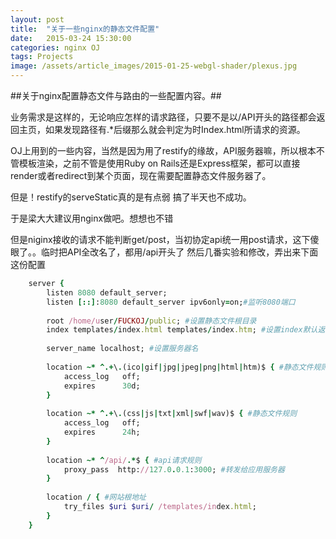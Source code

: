 ```yaml
---
layout: post
title:  "关于一些nginx的静态文件配置"
date:   2015-03-24 15:30:00
categories: nginx OJ 
tags: Projects
image: /assets/article_images/2015-01-25-webgl-shader/plexus.jpg
---
```



##关于nginx配置静态文件与路由的一些配置内容。##

业务需求是这样的，无论响应怎样的请求路径，只要不是以/API开头的路径都会返回主页，如果发现路径有.*后缀那么就会判定为时Index.html所请求的资源。

OJ上用到的一些内容，当然是因为用了restify的缘故，API服务器嘛，所以根本不管模板渲染，之前不管是使用Ruby on Rails还是Express框架，都可以直接render或者redirect到某个页面，现在需要配置静态文件服务器了。

但是！restify的serveStatic真的是有点弱 搞了半天也不成功。

于是梁大大建议用nginx做吧。想想也不错

但是niginx接收的请求不能判断get/post，当初协定api统一用post请求，这下傻眼了。。临时把API全改名了，都用/api开头了
然后几番实验和修改，弄出来下面这份配置



``` ruby
    server {
        listen 8080 default_server; 
        listen [::]:8080 default_server ipv6only=on;#监听8080端口
    
        root /home/user/FUCKOJ/public; #设置静态文件根目录
        index templates/index.html templates/index.htm; #设置index默认返回的路径
    
        server_name localhost; #设置服务器名
    
        location ~* ^.+\.(ico|gif|jpg|jpeg|png|html|htm)$ { #静态文件规则
            access_log   off;
            expires      30d;
        }
    
        location ~* ^.+\.(css|js|txt|xml|swf|wav)$ { #静态文件规则
            access_log   off;
            expires      24h;
        }
    
        location ~* ^/api/.*$ { #api请求规则
            proxy_pass  http://127.0.0.1:3000; #转发给应用服务器
        }
    
        location / { #网站根地址
            try_files $uri $uri/ /templates/index.html;
        }
    }
```
